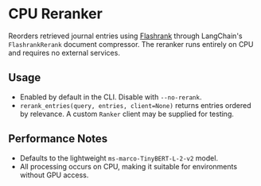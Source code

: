 # CPU Reranker

Reorders retrieved journal entries using [Flashrank](https://pypi.org/project/flashrank/) through LangChain's `FlashrankRerank` document compressor. The reranker runs entirely on CPU and requires no external services.

## Usage
- Enabled by default in the CLI. Disable with `--no-rerank`.
- `rerank_entries(query, entries, client=None)` returns entries ordered by relevance. A custom `Ranker` client may be supplied for testing.

## Performance Notes
- Defaults to the lightweight `ms-marco-TinyBERT-L-2-v2` model.
- All processing occurs on CPU, making it suitable for environments without GPU access.
